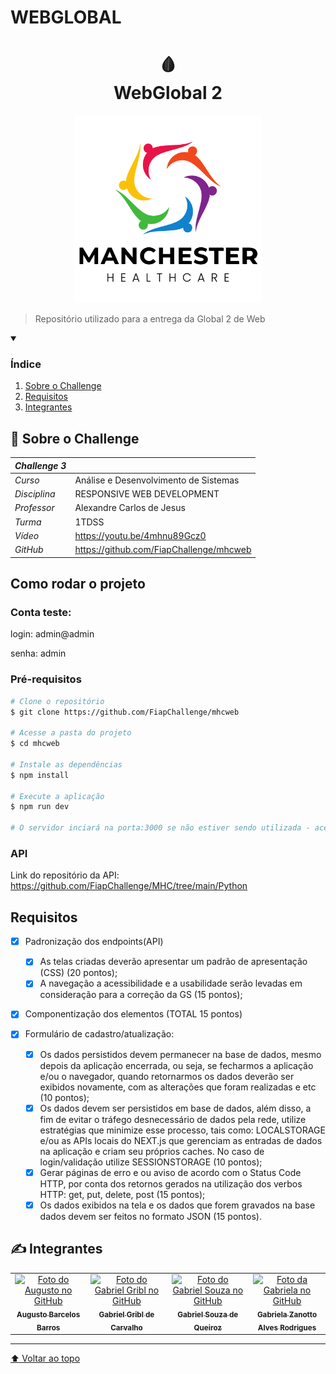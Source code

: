 # WEBGLOBAL

<h1 align="center">
🩸<br>WebGlobal 2
</h1>
 
<p align="center">
<img src="src/assets/logo/LightLogo.svg" alt="Logo Manchester Healthcare" width=300>
</p>

> Repositório utilizado para a entrega da Global 2 de Web

<details open>
  <summary><h3><strong>Índice</strong></h3></summary>
  <ol>
    <li><a href="#sobre">Sobre o Challenge</a></li>
    <li><a href="#requisitos">Requisitos</a></li>
    <li><a href="#autores">Integrantes</a></li>
  </ol>
</details>

<h2 name="sobre">📖 Sobre o Challenge</h2>

| _Challenge 3_ |                                         |
| ------------- | --------------------------------------- |
| _Curso_       | Análise e Desenvolvimento de Sistemas   |
| _Disciplina_  | RESPONSIVE WEB DEVELOPMENT              |
| _Professor_   | Alexandre Carlos de Jesus               |
| _Turma_       | 1TDSS                                   |
| _Vídeo_       | https://youtu.be/4mhnu89Gcz0            |
| _GitHub_      | https://github.com/FiapChallenge/mhcweb |

## Como rodar o projeto

### Conta teste:

<p>login: admin@admin</p>
<p>senha: admin</p>

### Pré-requisitos

```bash
# Clone o repositório
$ git clone https://github.com/FiapChallenge/mhcweb

# Acesse a pasta do projeto
$ cd mhcweb

# Instale as dependências
$ npm install

# Execute a aplicação
$ npm run dev

# O servidor inciará na porta:3000 se não estiver sendo utilizada - acesse http://localhost:3000

```

### API

Link do repositório da API: https://github.com/FiapChallenge/MHC/tree/main/Python

## Requisitos

- [x] Padronização dos endpoints(API)

  - [x] As telas criadas deverão apresentar um padrão de apresentação (CSS) (20 pontos);
  - [x] A navegação a acessibilidade e a usabilidade serão levadas em consideração para a correção da GS (15 pontos);

- [x] Componentização dos elementos (TOTAL 15 pontos)
- [x] Formulário de cadastro/atualização:
  - [x] Os dados persistidos devem permanecer na base de dados, mesmo depois da aplicação encerrada, ou seja, se fecharmos a aplicação e/ou o navegador, quando retornarmos os dados deverão ser exibidos novamente, com as alterações que foram realizadas e etc (10 pontos);
  - [x] Os dados devem ser persistidos em base de dados, além disso, a fim de evitar o tráfego desnecessário de dados pela rede, utilize estratégias que minimize esse processo, tais como: LOCALSTORAGE e/ou as APIs locais do NEXT.js que gerenciam as entradas de dados na aplicação e criam seu próprios caches. No caso de login/validação utilize SESSIONSTORAGE (10 pontos);
  - [x] Gerar páginas de erro e ou aviso de acordo com o Status Code HTTP, por conta dos retornos gerados na utilização dos verbos HTTP: get, put, delete, post (15 pontos);
  - [x] Os dados exibidos na tela e os dados que forem gravados na base dados devem ser feitos no formato JSON (15 pontos).

<h2 name="autores">✍️ Integrantes</h2>
<table>
  <tr>
    <td align="center">
      <a href="https://github.com/Asteriuz">
        <img src="https://avatars.githubusercontent.com/u/89879115?v=4" width="115px;" alt="Foto do Augusto no GitHub"/><br>
        <sub>
          <strong>Augusto Barcelos Barros</strong>
        </sub>
      </a>
    </td>
    <td align="center">
      <a href="https://github.com/gribl88">
        <img src="https://avatars.githubusercontent.com/u/126920453?v=4" width="115px;" alt="Foto do Gabriel Gribl no GitHub"/><br>
        <sub>
          <strong>Gabriel Gribl de Carvalho</strong>
        </sub>
      </a>
    </td>
    <td align="center">
      <a href="https://github.com/GabrielSouzaQ">
        <img src="https://avatars.githubusercontent.com/u/126726456?v=4" width="115px;" alt="Foto do Gabriel Souza no GitHub"/><br>
        <sub>
          <strong>Gabriel Souza de Queiroz</strong>
        </sub>
      </a>
    </td>
    <td align="center">
      <a href="https://github.com/GabsBecca">
        <img src="https://avatars.githubusercontent.com/u/126920756?v=4" width="115px;" alt="Foto da Gabriela no GitHub"/><br>
        <sub>
          <strong>Gabriela Zanotto Alves Rodrigues</strong>
        </sub>
      </a>
  </tr>
</table>

---

[⬆ Voltar ao topo](#WEBCHALLENGE)
